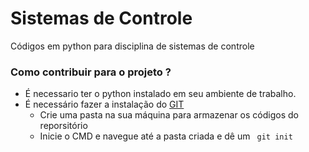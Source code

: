 # Sistemas de Controle 

Códigos em python para disciplina de sistemas de controle 

<h3>Como contribuir para o projeto ?</h3>

+ É necessario ter o python instalado em seu ambiente de trabalho.
+ É necessário fazer a instalação do [GIT](https://git-scm.com/)
  * Crie uma pasta na sua máquina para armazenar os códigos do reporsitório
  * Inicie o CMD e navegue até a pasta criada e dê um <code> git init </code>
